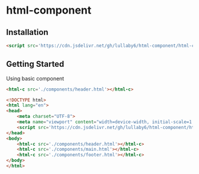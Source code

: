 # html-component

## Installation

```html
<script src='https://cdn.jsdelivr.net/gh/lullaby6/html-component/html-component.min.js' defer></script>
```

## Getting Started

Using basic component
```html
<html-c src='./components/header.html'></html-c>
```

```html
<!DOCTYPE html>
<html lang="en">
<head>
    <meta charset="UTF-8">
    <meta name="viewport" content="width=device-width, initial-scale=1.0">
    <script src='https://cdn.jsdelivr.net/gh/lullaby6/html-component/html-component.min.js' defer></script>
</head>
<body>
    <html-c src='./components/header.html'></html-c>
    <html-c src='./components/main.html'></html-c>
    <html-c src='./components/footer.html'></html-c>
</body>
</html>
```